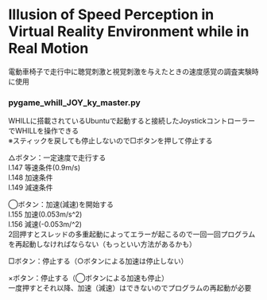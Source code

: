 # Illusion of Speed Perception in Virtual Reality Environment while in Real Motion
電動車椅子で走行中に聴覚刺激と視覚刺激を与えたときの速度感覚の調査実験時に使用

### pygame_whill_JOY_ky_master.py

WHILLに搭載されているUbuntuで起動すると接続したJoystickコントローラーでWHILLを操作できる  
※スティックを戻しても停止しないので□ボタンを押して停止する

△ボタン：一定速度で走行する  
    l.147 等速条件(0.9m/s)  
    l.148 加速条件  
    l.149 減速条件

◯ボタン：加速(減速)を開始する  
        l.155 加速(0.053m/s^2)  
  l.156 減速(-0.053m/^2)  
  2回押すとスレッドの多重起動によってエラーが起こるので一回一回プログラムを再起動しなければならない（もっといい方法があるかも）
  
 □ボタン：停止する（○ボタンによる加速は停止しない）
 
 ×ボタン：停止する（◯ボタンによる加速も停止）  
  一度押すとそれ以降、加速（減速）はできないのでプログラムの再起動が必要
  
